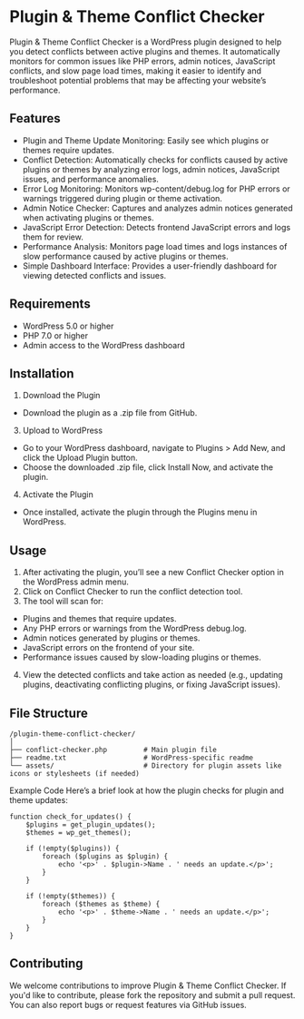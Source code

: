 # Plugin & Theme Conflict Checker
Plugin & Theme Conflict Checker is a WordPress plugin designed to help you detect conflicts between active plugins and themes. It automatically monitors for common issues like PHP errors, admin notices, JavaScript conflicts, and slow page load times, making it easier to identify and troubleshoot potential problems that may be affecting your website’s performance.

## Features
- Plugin and Theme Update Monitoring: Easily see which plugins or themes require updates.
- Conflict Detection: Automatically checks for conflicts caused by active plugins or themes by analyzing error logs, admin notices, JavaScript issues, and performance anomalies.
- Error Log Monitoring: Monitors wp-content/debug.log for PHP errors or warnings triggered during plugin or theme activation.
- Admin Notice Checker: Captures and analyzes admin notices generated when activating plugins or themes.
- JavaScript Error Detection: Detects frontend JavaScript errors and logs them for review.
- Performance Analysis: Monitors page load times and logs instances of slow performance caused by active plugins or themes.
- Simple Dashboard Interface: Provides a user-friendly dashboard for viewing detected conflicts and issues.
## Requirements
- WordPress 5.0 or higher
- PHP 7.0 or higher
- Admin access to the WordPress dashboard
## Installation
1. Download the Plugin
  - Download the plugin as a .zip file from GitHub.
3. Upload to WordPress
  - Go to your WordPress dashboard, navigate to Plugins > Add New, and click the Upload Plugin button.
  - Choose the downloaded .zip file, click Install Now, and activate the plugin.
4. Activate the Plugin
  - Once installed, activate the plugin through the Plugins menu in WordPress.
## Usage
1. After activating the plugin, you’ll see a new Conflict Checker option in the WordPress admin menu.
2. Click on Conflict Checker to run the conflict detection tool.
3. The tool will scan for:
  - Plugins and themes that require updates.
  - Any PHP errors or warnings from the WordPress debug.log.
  - Admin notices generated by plugins or themes.
  - JavaScript errors on the frontend of your site.
  - Performance issues caused by slow-loading plugins or themes.
4. View the detected conflicts and take action as needed (e.g., updating plugins, deactivating conflicting plugins, or fixing JavaScript issues).
## File Structure
```
/plugin-theme-conflict-checker/
│
├── conflict-checker.php         # Main plugin file
├── readme.txt                   # WordPress-specific readme
└── assets/                      # Directory for plugin assets like icons or stylesheets (if needed)
```
Example Code
Here’s a brief look at how the plugin checks for plugin and theme updates:
```
function check_for_updates() {
    $plugins = get_plugin_updates();
    $themes = wp_get_themes();

    if (!empty($plugins)) {
        foreach ($plugins as $plugin) {
            echo '<p>' . $plugin->Name . ' needs an update.</p>';
        }
    }

    if (!empty($themes)) {
        foreach ($themes as $theme) {
            echo '<p>' . $theme->Name . ' needs an update.</p>';
        }
    }
}
```
## Contributing
We welcome contributions to improve Plugin & Theme Conflict Checker. If you'd like to contribute, please fork the repository and submit a pull request. You can also report bugs or request features via GitHub issues.
